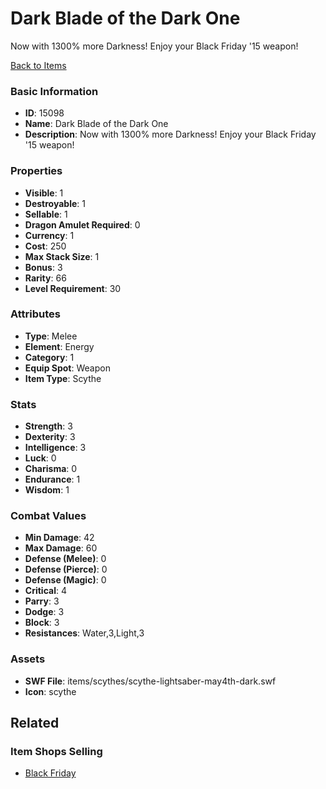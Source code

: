 # Dark Blade of the Dark One

Now with 1300% more Darkness! Enjoy your Black Friday '15 weapon!

[Back to Items](../items.md)

### Basic Information

- **ID**: 15098
- **Name**: Dark Blade of the Dark One
- **Description**: Now with 1300% more Darkness! Enjoy your Black Friday &#039;15 weapon!

### Properties

- **Visible**: 1
- **Destroyable**: 1
- **Sellable**: 1
- **Dragon Amulet Required**: 0
- **Currency**: 1
- **Cost**: 250
- **Max Stack Size**: 1
- **Bonus**: 3
- **Rarity**: 66
- **Level Requirement**: 30

### Attributes

- **Type**: Melee
- **Element**: Energy
- **Category**: 1
- **Equip Spot**: Weapon
- **Item Type**: Scythe

### Stats

- **Strength**: 3
- **Dexterity**: 3
- **Intelligence**: 3
- **Luck**: 0
- **Charisma**: 0
- **Endurance**: 1
- **Wisdom**: 1

### Combat Values

- **Min Damage**: 42
- **Max Damage**: 60
- **Defense (Melee)**: 0
- **Defense (Pierce)**: 0
- **Defense (Magic)**: 0
- **Critical**: 4
- **Parry**: 3
- **Dodge**: 3
- **Block**: 3
- **Resistances**: Water,3,Light,3

### Assets

- **SWF File**: items/scythes/scythe-lightsaber-may4th-dark.swf
- **Icon**: scythe

## Related

### Item Shops Selling

- [Black Friday](../item-shops/477-black-friday.md)

